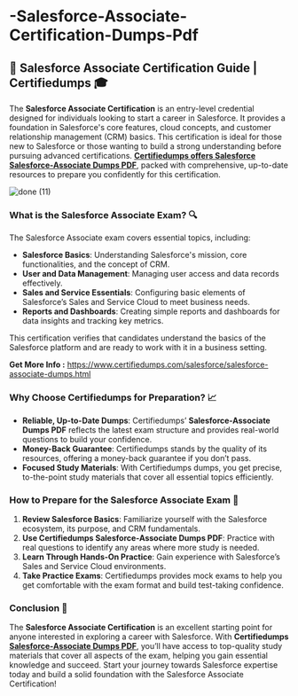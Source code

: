 # -Salesforce-Associate-Certification-Dumps-Pdf
## 📘 Salesforce Associate Certification Guide | Certifiedumps 🎓

The **Salesforce Associate Certification** is an entry-level credential designed for individuals looking to start a career in Salesforce. It provides a foundation in Salesforce's core features, cloud concepts, and customer relationship management (CRM) basics. This certification is ideal for those new to Salesforce or those wanting to build a strong understanding before pursuing advanced certifications. **[Certifiedumps offers Salesforce Salesforce-Associate Dumps PDF](https://www.certifiedumps.com/salesforce/salesforce-associate-dumps.html)**, packed with comprehensive, up-to-date resources to prepare you confidently for this certification.

![done (11)](https://github.com/user-attachments/assets/bdf5dfe3-0754-4b59-8fb2-8f95773b03ed)

### What is the Salesforce Associate Exam? 🔍
The Salesforce Associate exam covers essential topics, including:
- **Salesforce Basics**: Understanding Salesforce's mission, core functionalities, and the concept of CRM.
- **User and Data Management**: Managing user access and data records effectively.
- **Sales and Service Essentials**: Configuring basic elements of Salesforce’s Sales and Service Cloud to meet business needs.
- **Reports and Dashboards**: Creating simple reports and dashboards for data insights and tracking key metrics.

This certification verifies that candidates understand the basics of the Salesforce platform and are ready to work with it in a business setting.

**Get More Info :** https://www.certifiedumps.com/salesforce/salesforce-associate-dumps.html

### Why Choose Certifiedumps for Preparation? 📈
- **Reliable, Up-to-Date Dumps**: Certifiedumps’ **Salesforce-Associate Dumps PDF** reflects the latest exam structure and provides real-world questions to build your confidence.
- **Money-Back Guarantee**: Certifiedumps stands by the quality of its resources, offering a money-back guarantee if you don’t pass.
- **Focused Study Materials**: With Certifiedumps dumps, you get precise, to-the-point study materials that cover all essential topics efficiently.

### How to Prepare for the Salesforce Associate Exam 📖
1. **Review Salesforce Basics**: Familiarize yourself with the Salesforce ecosystem, its purpose, and CRM fundamentals.
2. **Use Certifiedumps Salesforce-Associate Dumps PDF**: Practice with real questions to identify any areas where more study is needed.
3. **Learn Through Hands-On Practice**: Gain experience with Salesforce’s Sales and Service Cloud environments.
4. **Take Practice Exams**: Certifiedumps provides mock exams to help you get comfortable with the exam format and build test-taking confidence.

### Conclusion 🌟
The **Salesforce Associate Certification** is an excellent starting point for anyone interested in exploring a career with Salesforce. With **Certifiedumps [Salesforce-Associate Dumps PDF](https://www.certifiedumps.com/salesforce/salesforce-associate-dumps.html)**, you’ll have access to top-quality study materials that cover all aspects of the exam, helping you gain essential knowledge and succeed. Start your journey towards Salesforce expertise today and build a solid foundation with the Salesforce Associate Certification!
